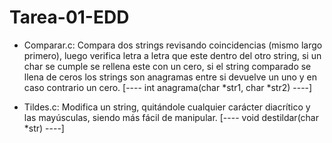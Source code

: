 # Tarea-01-EDD

- Comparar.c: Compara dos strings revisando coincidencias (mismo largo primero), luego verifica letra a letra que este dentro del otro  string, si un char se cumple se rellena este con un cero, si el string comparado se llena de ceros los strings son anagramas entre si devuelve un uno y en caso contrario un cero. [---- int anagrama(char *str1, char *str2) ----]

- Tildes.c: Modifica un string, quitándole cualquier carácter diacrítico y las mayúsculas, siendo más fácil de manipular. [---- void destildar(char *str) ----]
